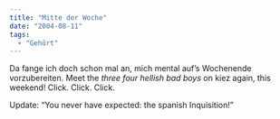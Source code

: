 ```yaml
---
title: "Mitte der Woche"
date: "2004-08-11"
tags:
  - "Gehört"
---
```


Da fange ich doch schon mal an, mich mental auf’s Wochenende vorzubereiten. Meet the _three four hellish bad boys_ on kiez again, this weekend! Click. Click. Click.

Update: “You never have expected: the spanish Inquisition!”
